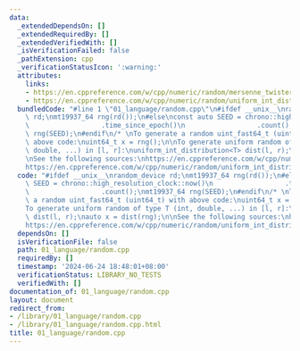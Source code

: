 ```yaml
---
data:
  _extendedDependsOn: []
  _extendedRequiredBy: []
  _extendedVerifiedWith: []
  _isVerificationFailed: false
  _pathExtension: cpp
  _verificationStatusIcon: ':warning:'
  attributes:
    links:
    - https://en.cppreference.com/w/cpp/numeric/random/mersenne_twister_engine
    - https://en.cppreference.com/w/cpp/numeric/random/uniform_int_distribution
  bundledCode: "#line 1 \"01_language/random.cpp\"\n#ifdef __unix__\nrandom_device\
    \ rd;\nmt19937_64 rng(rd());\n#else\nconst auto SEED = chrono::high_resolution_clock::now()\n\
    \                  .time_since_epoch()\n                  .count();\nmt19937_64\
    \ rng(SEED);\n#endif\n/* \nTo generate a random uint_fast64_t (uint64_t) with\
    \ above code:\nuint64_t x = rng();\n\nTo generate uniform random of type T (int,\
    \ double, ...) in [l, r]:\nuniform_int_distribution<T> dist(l, r);\nauto x = dist(rng);\n\
    \nSee the following sources:\nhttps://en.cppreference.com/w/cpp/numeric/random/mersenne_twister_engine\n\
    https://en.cppreference.com/w/cpp/numeric/random/uniform_int_distribution\n*/\n"
  code: "#ifdef __unix__\nrandom_device rd;\nmt19937_64 rng(rd());\n#else\nconst auto\
    \ SEED = chrono::high_resolution_clock::now()\n                  .time_since_epoch()\n\
    \                  .count();\nmt19937_64 rng(SEED);\n#endif\n/* \nTo generate\
    \ a random uint_fast64_t (uint64_t) with above code:\nuint64_t x = rng();\n\n\
    To generate uniform random of type T (int, double, ...) in [l, r]:\nuniform_int_distribution<T>\
    \ dist(l, r);\nauto x = dist(rng);\n\nSee the following sources:\nhttps://en.cppreference.com/w/cpp/numeric/random/mersenne_twister_engine\n\
    https://en.cppreference.com/w/cpp/numeric/random/uniform_int_distribution\n*/"
  dependsOn: []
  isVerificationFile: false
  path: 01_language/random.cpp
  requiredBy: []
  timestamp: '2024-06-24 18:48:01+08:00'
  verificationStatus: LIBRARY_NO_TESTS
  verifiedWith: []
documentation_of: 01_language/random.cpp
layout: document
redirect_from:
- /library/01_language/random.cpp
- /library/01_language/random.cpp.html
title: 01_language/random.cpp
---
```

